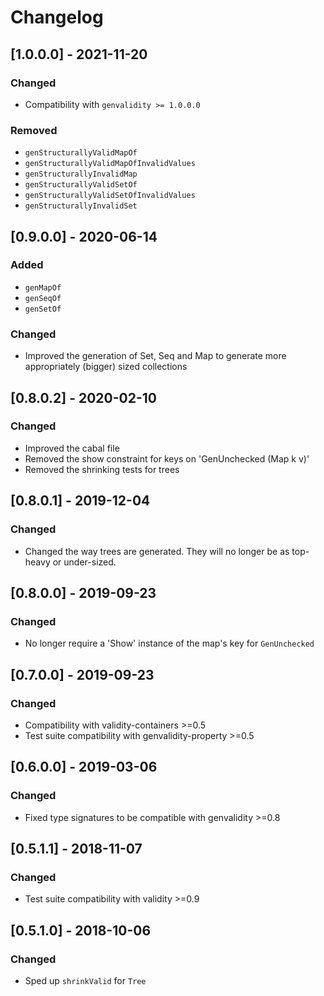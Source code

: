 # Changelog

## [1.0.0.0] - 2021-11-20

### Changed

* Compatibility with `genvalidity >= 1.0.0.0`

### Removed

* `genStructurallyValidMapOf`
* `genStructurallyValidMapOfInvalidValues`
* `genStructurallyInvalidMap`
* `genStructurallyValidSetOf`
* `genStructurallyValidSetOfInvalidValues`
* `genStructurallyInvalidSet`

## [0.9.0.0] - 2020-06-14

### Added

* `genMapOf`
* `genSeqOf`
* `genSetOf`

### Changed

* Improved the generation of Set, Seq and Map to generate more appropriately (bigger) sized collections

## [0.8.0.2] - 2020-02-10

### Changed

* Improved the cabal file
* Removed the show constraint for keys on 'GenUnchecked (Map k v)'
* Removed the shrinking tests for trees

## [0.8.0.1] - 2019-12-04

### Changed

* Changed the way trees are generated.
  They will no longer be as top-heavy or under-sized.

## [0.8.0.0] - 2019-09-23

### Changed

* No longer require a 'Show' instance of the map's key for `GenUnchecked`

## [0.7.0.0] - 2019-09-23

### Changed

* Compatibility with validity-containers >=0.5
* Test suite compatibility with genvalidity-property >=0.5

## [0.6.0.0] - 2019-03-06

### Changed

* Fixed type signatures to be compatible with genvalidity >=0.8

## [0.5.1.1] - 2018-11-07

### Changed

* Test suite compatibility with validity >=0.9

## [0.5.1.0] - 2018-10-06

### Changed

* Sped up `shrinkValid` for `Tree`
